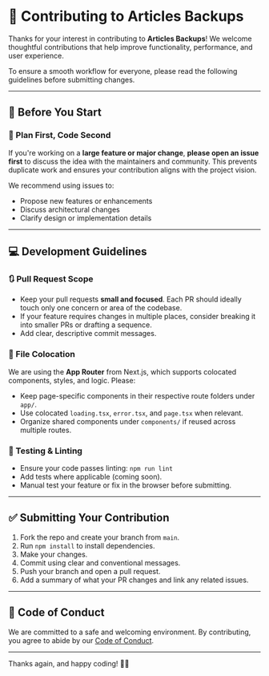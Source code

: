 # 🤝 Contributing to Articles Backups

Thanks for your interest in contributing to **Articles Backups**! We welcome thoughtful contributions that help improve functionality, performance, and user experience.

To ensure a smooth workflow for everyone, please read the following guidelines before submitting changes.

---

## 📌 Before You Start

### 🧠 Plan First, Code Second

If you're working on a **large feature or major change**, **please open an issue first** to discuss the idea with the maintainers and community. This prevents duplicate work and ensures your contribution aligns with the project vision.

We recommend using issues to:
- Propose new features or enhancements
- Discuss architectural changes
- Clarify design or implementation details

---

## 💻 Development Guidelines

### 🔃 Pull Request Scope

- Keep your pull requests **small and focused**. Each PR should ideally touch only one concern or area of the codebase.
- If your feature requires changes in multiple places, consider breaking it into smaller PRs or drafting a sequence.
- Add clear, descriptive commit messages.

### 📁 File Colocation

We are using the **App Router** from Next.js, which supports colocated components, styles, and logic. Please:
- Keep page-specific components in their respective route folders under `app/`.
- Use colocated `loading.tsx`, `error.tsx`, and `page.tsx` when relevant.
- Organize shared components under `components/` if reused across multiple routes.

### 🧪 Testing & Linting

- Ensure your code passes linting: `npm run lint`
- Add tests where applicable (coming soon).
- Manual test your feature or fix in the browser before submitting.

---

## ✅ Submitting Your Contribution

1. Fork the repo and create your branch from `main`.
2. Run `npm install` to install dependencies.
3. Make your changes.
4. Commit using clear and conventional messages.
5. Push your branch and open a pull request.
6. Add a summary of what your PR changes and link any related issues.

---

## 🙌 Code of Conduct

We are committed to a safe and welcoming environment. By contributing, you agree to abide by our [Code of Conduct](CODE_OF_CONDUCT.md).

---

Thanks again, and happy coding! 🧑‍💻
